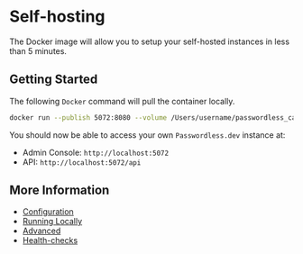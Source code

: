 # Self-hosting

The Docker image will allow you to setup your self-hosted instances in less than 5 minutes.

## Getting Started

The following `Docker` command will pull the container locally.

```bash
docker run --publish 5072:8080 --volume /Users/username/passwordless_cache:/etc/bitwarden_passwordless --env BWP_DOMAIN_API_PORT=5072 bitwarden/passwordless
```

You should now be able to access your own `Passwordless.dev` instance at:
* Admin Console: `http://localhost:5072`
* API: `http://localhost:5072/api`

## More Information

* [Configuration](self-hosting/configuration)
* [Running Locally](self-hosting/running-locally) <Badge text="example" type="warning"/>
* [Advanced](self-hosting/advanced)
* [Health-checks](self-hosting/health-checks)
